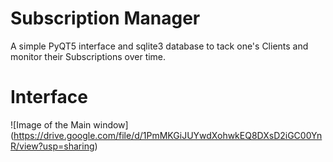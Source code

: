 # Subscription Manager
A simple PyQT5 interface and sqlite3 database to tack one's Clients and monitor their Subscriptions over time.

# Interface
![Image of the Main window] (https://drive.google.com/file/d/1PmMKGiJUYwdXohwkEQ8DXsD2iGC00YnR/view?usp=sharing)
